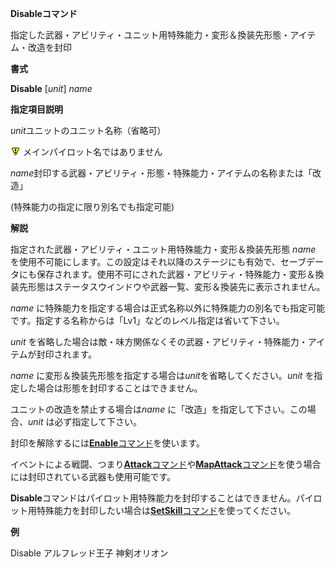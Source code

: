 **Disableコマンド**

指定した武器・アビリティ・ユニット用特殊能力・変形＆換装先形態・アイテム・改造を封印

**書式**

**Disable** [*unit*] *name*

**指定項目説明**

*unit*ユニットのユニット名称（省略可）

![](../images/bm0.gif) メインパイロット名ではありません

*name*封印する武器・アビリティ・形態・特殊能力・アイテムの名称または「改造」

(特殊能力の指定に限り別名でも指定可能)

**解説**

指定された武器・アビリティ・ユニット用特殊能力・変形＆換装先形態 *name* を使用不可能にします。この設定はそれ以降のステージにも有効で、セーブデータにも保存されます。使用不可にされた武器・アビリティ・特殊能力・変形＆換装先形態はステータスウインドウや武器一覧、変形＆換装先に表示されません。

*name* に特殊能力を指定する場合は正式名称以外に特殊能力の別名でも指定可能です。指定する名称からは「Lv1」などのレベル指定は省いて下さい。

*unit* を省略した場合は敵・味方関係なくその武器・アビリティ・特殊能力・アイテムが封印されます。

*name* に変形＆換装先形態を指定する場合は*unit*を省略してください。*unit* を指定した場合は形態を封印することはできません。

ユニットの改造を禁止する場合は*name* に「改造」を指定して下さい。この場合、*unit* は必ず指定して下さい。

封印を解除するには[**Enable**コマンド](Enableコマンド)を使います。

イベントによる戦闘、つまり[**Attack**コマンド](Attackコマンド)や[**MapAttack**コマンド](MapAttackコマンド)を使う場合には封印されている武器も使用可能です。

**Disable**コマンドはパイロット用特殊能力を封印することはできません。パイロット用特殊能力を封印したい場合は[**SetSkill**コマンド](SetSkillコマンド)を使ってください。

**例**

Disable アルフレッド王子 神剣オリオン
